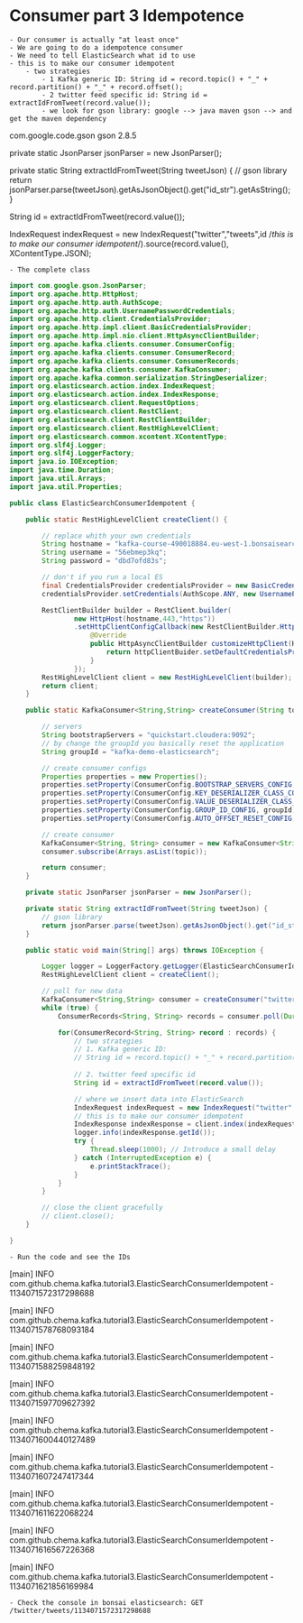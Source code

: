 # Consumer part 3 Idempotence

	- Our consumer is actually "at least once"
	- We are going to do a idempotence consumer
	- We need to tell ElasticSearch what id to use
	- this is to make our consumer idempotent
		- two strategies
			- 1 Kafka generic ID: String id = record.topic() + "_" + record.partition() + "_" + record.offset();
			- 2 twitter feed specific id: String id = extractIdFromTweet(record.value());
			- we look for gson library: google --> java maven gson --> and get the maven dependency

<!-- https://mvnrepository.com/artifact/com.google.code.gson/gson -->
<dependency>
    <groupId>com.google.code.gson</groupId>
    <artifactId>gson</artifactId>
    <version>2.8.5</version>
</dependency>

private static JsonParser jsonParser = new JsonParser();

private static String extractIdFromTweet(String tweetJson) {
	// gson library	
	return jsonParser.parse(tweetJson).getAsJsonObject().get("id_str").getAsString();
}

String id = extractIdFromTweet(record.value());

IndexRequest indexRequest = new IndexRequest("twitter","tweets",id /*this is to make our consumer idempotent*/).source(record.value(), XContentType.JSON);

	- The complete class

````java
import com.google.gson.JsonParser;
import org.apache.http.HttpHost;
import org.apache.http.auth.AuthScope;
import org.apache.http.auth.UsernamePasswordCredentials;
import org.apache.http.client.CredentialsProvider;
import org.apache.http.impl.client.BasicCredentialsProvider;
import org.apache.http.impl.nio.client.HttpAsyncClientBuilder;
import org.apache.kafka.clients.consumer.ConsumerConfig;
import org.apache.kafka.clients.consumer.ConsumerRecord;
import org.apache.kafka.clients.consumer.ConsumerRecords;
import org.apache.kafka.clients.consumer.KafkaConsumer;
import org.apache.kafka.common.serialization.StringDeserializer;
import org.elasticsearch.action.index.IndexRequest;
import org.elasticsearch.action.index.IndexResponse;
import org.elasticsearch.client.RequestOptions;
import org.elasticsearch.client.RestClient;
import org.elasticsearch.client.RestClientBuilder;
import org.elasticsearch.client.RestHighLevelClient;
import org.elasticsearch.common.xcontent.XContentType;
import org.slf4j.Logger;
import org.slf4j.LoggerFactory;
import java.io.IOException;
import java.time.Duration;
import java.util.Arrays;
import java.util.Properties;

public class ElasticSearchConsumerIdempotent {

    public static RestHighLevelClient createClient() {

        // replace whith your own credentials
        String hostname = "kafka-course-490018884.eu-west-1.bonsaisearch.net";
        String username = "56ebmep3kq";
        String password = "dbd7ofd83s";

        // don't if you run a local ES
        final CredentialsProvider credentialsProvider = new BasicCredentialsProvider();
        credentialsProvider.setCredentials(AuthScope.ANY, new UsernamePasswordCredentials(username,password));

        RestClientBuilder builder = RestClient.builder(
                new HttpHost(hostname,443,"https"))
                .setHttpClientConfigCallback(new RestClientBuilder.HttpClientConfigCallback() {
                    @Override
                    public HttpAsyncClientBuilder customizeHttpClient(HttpAsyncClientBuilder httpClientBuider) {
                        return httpClientBuider.setDefaultCredentialsProvider(credentialsProvider);
                    }
                });
        RestHighLevelClient client = new RestHighLevelClient(builder);
        return client;
    }

    public static KafkaConsumer<String,String> createConsumer(String topic) {

        // servers
        String bootstrapServers = "quickstart.cloudera:9092";
        // by change the groupId you basically reset the application
        String groupId = "kafka-demo-elasticsearch";

        // create consumer configs
        Properties properties = new Properties();
        properties.setProperty(ConsumerConfig.BOOTSTRAP_SERVERS_CONFIG, bootstrapServers);
        properties.setProperty(ConsumerConfig.KEY_DESERIALIZER_CLASS_CONFIG, StringDeserializer.class.getName());
        properties.setProperty(ConsumerConfig.VALUE_DESERIALIZER_CLASS_CONFIG, StringDeserializer.class.getName());
        properties.setProperty(ConsumerConfig.GROUP_ID_CONFIG, groupId);
        properties.setProperty(ConsumerConfig.AUTO_OFFSET_RESET_CONFIG, "earliest");

        // create consumer
        KafkaConsumer<String, String> consumer = new KafkaConsumer<String, String>(properties);
        consumer.subscribe(Arrays.asList(topic));

        return consumer;
    }

    private static JsonParser jsonParser = new JsonParser();

    private static String extractIdFromTweet(String tweetJson) {
        // gson library
        return jsonParser.parse(tweetJson).getAsJsonObject().get("id_str").getAsString();
    }

    public static void main(String[] args) throws IOException {

        Logger logger = LoggerFactory.getLogger(ElasticSearchConsumerIdempotent.class.getName());
        RestHighLevelClient client = createClient();

        // poll for new data
        KafkaConsumer<String,String> consumer = createConsumer("twitter_tweets");
        while (true) {
            ConsumerRecords<String, String> records = consumer.poll(Duration.ofMillis(100)); // new in Kafka 2.0.0

            for(ConsumerRecord<String, String> record : records) {
                // two strategies
                // 1. Kafka generic ID:
                // String id = record.topic() + "_" + record.partition() + "_" + record.offset();
                
                // 2. twitter feed specific id
                String id = extractIdFromTweet(record.value());

                // where we insert data into ElasticSearch
                IndexRequest indexRequest = new IndexRequest("twitter","tweets",id /*this is to make our consumer idempotent*/).source(record.value(), XContentType.JSON);
                // this is to make our consumer idempotent
                IndexResponse indexResponse = client.index(indexRequest, RequestOptions.DEFAULT);
                logger.info(indexResponse.getId());
                try {
                    Thread.sleep(1000); // Introduce a small delay
                } catch (InterruptedException e) {
                    e.printStackTrace();
                }
            }
        }

        // close the client gracefully
        // client.close();
    }

}
````
	- Run the code and see the IDs

[main] INFO com.github.chema.kafka.tutorial3.ElasticSearchConsumerIdempotent - 1134071572317298688

[main] INFO com.github.chema.kafka.tutorial3.ElasticSearchConsumerIdempotent - 1134071578768093184

[main] INFO com.github.chema.kafka.tutorial3.ElasticSearchConsumerIdempotent - 1134071588259848192

[main] INFO com.github.chema.kafka.tutorial3.ElasticSearchConsumerIdempotent - 1134071597709627392

[main] INFO com.github.chema.kafka.tutorial3.ElasticSearchConsumerIdempotent - 1134071600440127489

[main] INFO com.github.chema.kafka.tutorial3.ElasticSearchConsumerIdempotent - 1134071607247417344

[main] INFO com.github.chema.kafka.tutorial3.ElasticSearchConsumerIdempotent - 1134071611622068224

[main] INFO com.github.chema.kafka.tutorial3.ElasticSearchConsumerIdempotent - 1134071616567226368

[main] INFO com.github.chema.kafka.tutorial3.ElasticSearchConsumerIdempotent - 1134071621856169984

	- Check the console in bonsai elasticsearch: GET /twitter/tweets/1134071572317298688